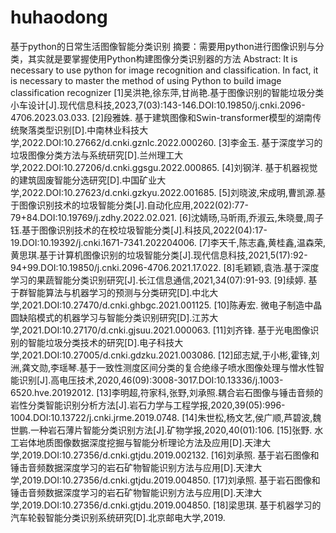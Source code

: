 # huhaodong
基于python的日常生活图像智能分类识别
摘要：需要用python进行图像识别与分类，其实就是要掌握使用Python构建图像分类识别器的方法
Abstract: It is necessary to use python for image recognition and classification. In fact, it is necessary to master the method of using Python to build image classification recognizer
[1]吴洪艳,徐东萍,甘尚艳.基于图像识别的智能垃圾分类小车设计[J].现代信息科技,2023,7(03):143-146.DOI:10.19850/j.cnki.2096-4706.2023.03.033.
[2]段雅姝. 基于建筑图像和Swin-transformer模型的湖南传统聚落类型识别[D].中南林业科技大学,2022.DOI:10.27662/d.cnki.gznlc.2022.000260.
[3]李金玉. 基于深度学习的垃圾图像分类方法与系统研究[D].兰州理工大学,2022.DOI:10.27206/d.cnki.ggsgu.2022.000865.
[4]刘钢洋. 基于机器视觉的建筑固废智能分选研究[D].中国矿业大学,2022.DOI:10.27623/d.cnki.gzkyu.2022.001685.
[5]刘晓波,宋成明,曹凯源.基于图像识别技术的垃圾智能分类[J].自动化应用,2022(02):77-79+84.DOI:10.19769/j.zdhy.2022.02.021.
[6]沈婧旸,马昕雨,乔淑云,朱晓曼,周子钰.基于图像识别技术的在校垃圾智能分类[J].科技风,2022(04):17-19.DOI:10.19392/j.cnki.1671-7341.202204006.
[7]李天千,陈志鑫,黄桂鑫,温森荣,黄思琪.基于计算机图像识别的垃圾智能分类[J].现代信息科技,2021,5(17):92-94+99.DOI:10.19850/j.cnki.2096-4706.2021.17.022.
[8]毛颖颖,袁浩.基于深度学习的果蔬智能分类识别研究[J].长江信息通信,2021,34(07):91-93.
[9]续婷. 基于群智能算法与机器学习的预测与分类研究[D].中北大学,2021.DOI:10.27470/d.cnki.ghbgc.2021.001125.
[10]陈寿宏. 微电子制造中晶圆缺陷模式的机器学习与智能分类识别研究[D].江苏大学,2021.DOI:10.27170/d.cnki.gjsuu.2021.000063.
[11]刘齐锋. 基于光电图像识别的智能垃圾分类技术的研究[D].电子科技大学,2021.DOI:10.27005/d.cnki.gdzku.2021.003086.
[12]邱志斌,于小彬,霍锋,刘洲,龚文勋,李瑶琴.基于一致性测度区间分类的复合绝缘子喷水图像处理与憎水性智能识别[J].高电压技术,2020,46(09):3008-3017.DOI:10.13336/j.1003-6520.hve.20192012.
[13]李明超,符家科,张野,刘承照.耦合岩石图像与锤击音频的岩性分类智能识别分析方法[J].岩石力学与工程学报,2020,39(05):996-1004.DOI:10.13722/j.cnki.jrme.2019.0748.
[14]朱世松,杨文艺,侯广顺,芦碧波,魏世鹏.一种岩石薄片智能分类识别方法[J].矿物学报,2020,40(01):106.
[15]张野. 水工岩体地质图像数据深度挖掘与智能分析理论方法及应用[D].天津大学,2019.DOI:10.27356/d.cnki.gtjdu.2019.002132.
[16]刘承照. 基于岩石图像和锤击音频数据深度学习的岩石矿物智能识别方法与应用[D].天津大学,2019.DOI:10.27356/d.cnki.gtjdu.2019.004850.
[17]刘承照. 基于岩石图像和锤击音频数据深度学习的岩石矿物智能识别方法与应用[D].天津大学,2019.DOI:10.27356/d.cnki.gtjdu.2019.004850.
[18]梁思琪. 基于机器学习的汽车轮毂智能分类识别系统研究[D].北京邮电大学,2019.
